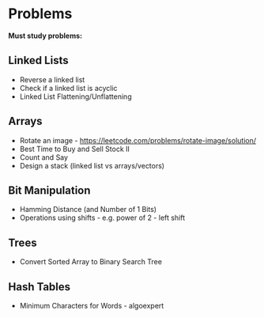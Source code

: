 # Problems

**Must study problems:**
 
 ## Linked Lists
 
 - Reverse a linked list
 - Check if a linked list is acyclic
 - Linked List Flattening/Unflattening
 
 ## Arrays
 
 - Rotate an image - https://leetcode.com/problems/rotate-image/solution/
 - Best Time to Buy and Sell Stock II
 - Count and Say
 - Design a stack (linked list vs arrays/vectors)

 ## Bit Manipulation

 - Hamming Distance (and Number of 1 Bits)
 - Operations using shifts - e.g. power of 2 - left shift
 
 ## Trees

 - Convert Sorted Array to Binary Search Tree

 ## Hash Tables
 
 - Minimum Characters for Words - algoexpert 
